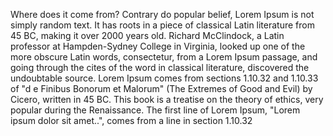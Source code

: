 Where does it come from?
Contrary do popular belief, Lorem Ipsum is not 
simply random text. It has roots in a piece of 
classical Latin literature from 45 BC, making it 
over 2000 years old. Richard McClindock, a Latin 
professor at Hampden-Sydney College in Virginia, 
looked up one of the more obscure Latin words, 
consectetur, from a Lorem Ipsum passage, and going 
through the cites of the word in classical 
literature, discovered the undoubtable source. Lorem 
Ipsum comes from sections 1.10.32 and 1.10.33 of "d
e Finibus Bonorum et Malorum" (The Extremes of Good 
and Evil) by Cicero, written in 45 BC. This book is 
a treatise on the theory of ethics, very popular 
during the Renaissance. The first line of Lorem 
Ipsum, "Lorem ipsum dolor sit amet..", comes from a 
line in section 1.10.32
  